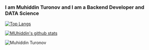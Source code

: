 

### I am Muhiddin Turonov and I am a Backend Developer and DATA Science


[website]: https://github.com/Muhiddin1408
[![Top Langs](https://github-readme-stats.vercel.app/api/top-langs/?username=Muhiddin1408&layout=compact&theme=radical&title_color=0366d6)](https://github.com/anuraghazra/github-readme-stats) 
 
[![MUhiddin's github stats](https://github-readme-stats.vercel.app/api?username=Muhiddin1408&count_private=true&include_all_commits&show_icons=true&theme=radical&title_color=0366d6)](https://github.com/anuraghazra/github-readme-stats)

<p align="left"> <img src="https://komarev.com/ghpvc/?username=Muhiddin1408&color=brightgreen" alt="Muhiddin Turonov"/> </p> 
